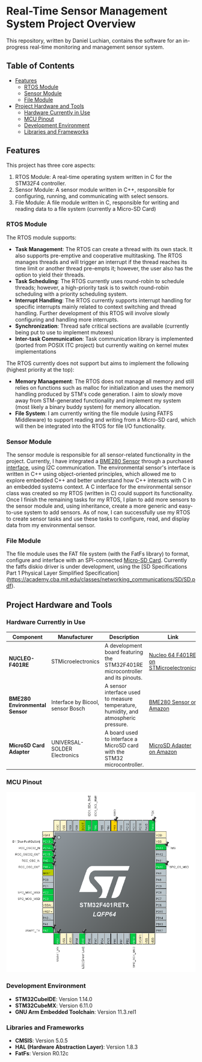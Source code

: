 
# Real-Time Sensor Management System Project Overview

This repository, written by Daniel Luchian, contains the software for an in-progress real-time monitoring and management sensor system.


## Table of Contents

- [Features](#features)
  - [RTOS Module](#rtos-module)
  - [Sensor Module](#sensor-module)
  - [File Module](#file-module)
- [Project Hardware and Tools](#project-hardware-and-tools)
  - [Hardware Currently in Use](#hardware-currently-in-use)
  - [MCU Pinout](#mcu-pinout)
  - [Development Environment](#development-environment)
  - [Libraries and Frameworks](#libraries-and-frameworks)


## Features

This project has three core aspects:

  1. RTOS Module: A real-time operating system written in C for the STM32F4 controller. 
  2. Sensor Module: A sensor module written in C++, responsible for configuring, running, and communicating with select sensors.
  3. File Module: A file module written in C, responsible for writing and reading data to a file system (currently a Micro-SD Card)

### RTOS Module

The RTOS module supports:

- **Task Management**: The RTOS can create a thread with its own stack. It also supports pre-emptive and cooperative multitasking. The RTOS manages threads and will trigger an interrupt if the thread reaches its time limit or another thread pre-empts it; however, the user also has the option to yield their threads. 
- **Task Scheduling**: The RTOS currently uses round-robin to schedule threads; however, a high-priority task is to switch round-robin scheduling with a priority scheduling system.
- **Interrupt Handling**: The RTOS currently supports interrupt handling for specific interrupts mainly related to context switching and thread handling. Further development of this RTOS will involve slowly configuring and handling more interrupts. 
- **Synchronization**: Thread safe critical sections are available (currently being put to use to implement mutexes)
- **Inter-task Communication**: Task communication library is implemented (ported from POSIX ITC project) but currently waiting on kernel mutex implementations

The RTOS currently does not support but aims to implement the following (highest priority at the top):

- **Memory Management**: The RTOS does not manage all memory and still relies on functions such as malloc for initialization and uses the memory handling produced by STM's code generation. I aim to slowly move away from STM-generated functionality and implement my system (most likely a binary buddy system) for memory allocation.
- **File System**: I am currently writing the file module (using FATFS Middleware) to support reading and writing from a Micro-SD card, which will then be integrated into the RTOS for file I/O functionality. 

### Sensor Module

The sensor module is responsible for all sensor-related functionality in the project. Currently, I have integrated a [BME280 Sensor](https://www.bosch-sensortec.com/products/environmental-sensors/humidity-sensors-bme280/) through a purchased [interface](https://www.amazon.ca/BME280-Environmental-Sensor-Temperature-Atmospheric/dp/B088HJHJXG/ref=sr_1_6?crid=2P6LHTNXB7MS7&dib=eyJ2IjoiMSJ9.nbJjv--6WYS78X8ff65UB6wZeHXS2zOL3lRl6T7gppDvdfSCt8PWlh_vcuOCkyxDrY6U0wH-uh1ebdEA9iCWzvALp6icDX7lxZX6YoQlz3J2rkvotRJ28XqutnHnupKFv-3W6cNgOxppK0-YmdqL3mCojUX-xlv1kB-TCwchqSTS_Dkcrses1KrXQbx7mxq2r3-PTeofHwormdyZjQKbflom8UT90wBD_paq_rS_cmxmQMYyvDprBEuAoAYiVRJm0rKr8EaCIX22jWD7Af-dRoUFtP_YVthEXHLyCGOZxhYElcJE7_t8e21WoypatdSL5zhlW4MKKTK7H0I4v7P51cd77qGA9wA0ONiB2Y_MpAIEiE3B50xRHVduFXh5Dhw642jBMuzxt5BWM5g2GvRTT8ALM_2wQ4jVTWe8D6eks0WV2T-I-cRomwlY_erGEYnM.hIuiaYNz8NxEupRgd7acwuxQaRP9F4H_6e3OFbskpm0&dib_tag=se&keywords=bme280&qid=1736553513&sprefix=bme280%2Caps%2C135&sr=8-6), using I2C communication. The environmental sensor's interface is written in C++ using object-oriented principles, which allowed me to explore embedded C++ and better understand how C++ interacts with C in an embedded systems context. A C interface for the environmental sensor class was created so my RTOS (written in C) could support its functionality. Once I finish the remaining tasks for my RTOS, I plan to add more sensors to the sensor module and, using inheritance, create a more generic and easy-to-use system to add sensors. As of now, I can successfully use my RTOS to create sensor tasks and use these tasks to configure, read, and display data from my environmental sensor. 

### File Module

The file module uses the FAT file system (with the FatFs library) to format, configure and interface with an SPI-connected [Micro-SD Card](https://www.amazon.ca/CANADUINO%C2%AE-Micro-SD-Adapter-Arduino-Converter/dp/B09TY9L76L/ref=sr_1_5?crid=3A6RL8QGT985C&dib=eyJ2IjoiMSJ9.SIrVYSov3s7t7n5hnBUjPzDeW0VITudyJrj1i__FlHJForNvKYTDMdU0XJuUHdqjcLfKYL-_lZ0Di8aSQOWHJ3KJ-dVkVW0l2XM1BIDGqTV_xwFpRqXwHDj1_6laR7p_XXTTDQOBgtkK-a1ISolZ_lZ3-n-Z7yyNq5NPrLU6MIxIv1cYWPf6LEJ-D4mE5xaPpm35lszV4ah9Mc0tuqc4c9Cw3odwG3YrRYt59LCofjzlqLt7CaAZAgVOKVcR2QL4AKLy8K7t26Ka-YNlqy7iWtdi7FXLTyCszXcGnunksP6dGDjH5QK6JRicWb9m0Uq-3ay9wbrLaZOOlh27KvT2zXSafqCgXlxmSmFBtqPKNxW-iWkMaaKIlOa5AXZEFj_D5nzq1NdN6pRUL0kdAQ0bPE4Qxno4F0b_NrvY2zSOJURFmZXOXdd-RKXwGiFwkZhT.VaFX_wPsMXRTJHI07sh_Vxkpso4LqKE9dCEW5wRyR7o&dib_tag=se&keywords=sd+card+stm32&qid=1736557535&sprefix=sd+card+stm3%2Caps%2C102&sr=8-5). Currently the fatfs diskio driver is under development, using the [SD Specifications Part 1 Physical Layer Simplified Specification] (https://academy.cba.mit.edu/classes/networking_communications/SD/SD.pdf). 


## Project Hardware and Tools

### Hardware Currently in Use

| Component                      | Manufacturer               | Description                                                                 | Link                                                                                                                       |
|---------------------------------|----------------------------|-----------------------------------------------------------------------------|----------------------------------------------------------------------------------------------------------------------------|
| **NUCLEO-F401RE**               | STMicroelectronics         | A development board featuring the STM32F401RE microcontroller and its pinouts. | [Nucleo 64 F401RE on STMicroelectronics](https://www.st.com/en/evaluation-tools/nucleo-f401re.html) |
| **BME280 Environmental Sensor** | Interface by Bicool, sensor Bosch | A sensor interface used to measure temperature, humidity, and atmospheric pressure. | [BME280 Sensor on Amazon](https://www.amazon.ca/BME280-Environmental-Sensor-Temperature-Atmospheric/dp/B088HJHJXG) |
| **MicroSD Card Adapter**        | UNIVERSAL-SOLDER Electronics | A board used to interface a MicroSD card with the STM32 microcontroller.      | [MicroSD Adapter on Amazon](https://www.amazon.ca/CANADUINO%C2%AE-Micro-SD-Adapter-Arduino-Converter/dp/B09TY9L76L) |

### MCU Pinout

![STM32 MCU Pinout](https://github.com/DanielLuchian2909/RealTimeSensorManagementSystem/blob/main/Development%20Docs/MCUPinoutSTM32Cube.png)

### Development Environment

- **STM32CubeIDE**: Version 1.14.0
- **STM32CubeMX**: Version 6.11.0
- **GNU Arm Embedded Toolchain**: Version 11.3.rel1

### Libraries and Frameworks

- **CMSIS**: Version 5.0.5
- **HAL (Hardware Abstraction Layer)**: Version 1.8.3
- **FatFs**: Version R0.12c
